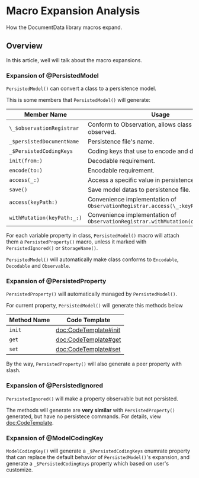 # Macro Expansion Analysis

How the DocumentData library macros expand.

## Overview

In this article, well will talk about the macro expansions.

### Expansion of @PersistedModel

``PersistedModel()`` can convert a class to a persistence model.

This is some members that ``PersistedModel()`` will generate:

|Member Name|Usage|Code Template|
|-|-|-|
|`\_$observationRegistrar`|Conform to Observation, allows class to be observed.|<doc:CodeTemplate#$observationRegistrar>
|`_$persistedDocumentName`|Persistence file's name.|<doc:CodeTemplate#$persistedDocumentName>|
|`_$PersistedCodingKeys`|Coding keys that use to encode and decode.|<doc:CodeTemplate#$PersistedCodingKeys>|
|`init(from:)`|Decodable requirement.|<doc:CodeTemplate#init(from)>|
|`encode(to:)`|Encodable requirement.|<doc:CodeTemplate#encode(to)>|
|`access(_:)`|Access a specific value in persistence file.|<doc:CodeTemplate#access()>|
|`save()`|Save model datas to persistence file.|<doc:CodeTemplate#save()>|
|`access(keyPath:)`| Convenience implementation of `ObservationRegistrar.access(\_:keyPath:)`|<doc:CodeTemplate#access(keyPath)>|
|`withMutation(keyPath:_:)`|Convenience implementation of `ObservationRegistrar.withMutation(of:keyPath:_:)`|<doc:CodeTemplate#withMutation(keyPath)>|

For each variable property in class, ``PersistedModel()`` macro will attach them a ``PersistedProperty()`` macro, unless it marked with ``PersistedIgnored()`` or ``StorageName()``.

``PersistedModel()`` will automatically make class conforms to `Encodable`, `Decodable` and `Observable`.

### Expansion of @PersistedProperty

``PersistedProperty()`` will automatically managed by ``PersistedModel()``.

For current property, ``PersistedModel()`` will generate this methods below

|Method Name|Code Template|
|-|-|
|`init`|<doc:CodeTemplate#init>|
|`get`|<doc:CodeTemplate#get>|
|`set`|<doc:CodeTemplate#set>|

By the way, ``PersistedProperty()`` will also generate a peer property with slash. 

### Expansion of @PersistedIgnored

``PersistedIgnored()`` will make a property observable but not persisted.

The methods will generate are **very similar** with ``PersistedProperty()`` generated, but have no persistece commands. For details, view <doc:CodeTemplate>.

### Expansion of @ModelCodingKey

``ModelCodingKey()`` will generate a `_$PersistedCodingKeys` enumrate property that can replace the default behavior of ``PersistedModel()``'s expansion, 
and generate a `_$PersistedCodingKeys` property which based on user's customize.
